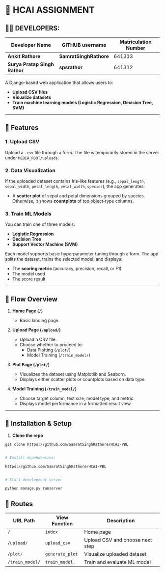 # 🧠 HCAI ASSIGNMENT

## 👨‍💻 DEVELOPERS:

| Developer Name        | GITHUB username   | Matriculation Number                     |
| --------------- | --------------- | ------------------------------- |
| **Ankit Rathore**            | **SamratSinghRathore**         | 641313                       |
| **Surya Pratap Singh Rathor**      | **spsrathor**    | 641312 |

A Django-based web application that allows users to:

- **Upload CSV files**
- **Visualize datasets**
- **Train machine learning models (Logistic Regression, Decision Tree, SVM)**

---

## 📁 Features

### 1. **Upload CSV**
Upload a `.csv` file through a form. The file is temporarily stored in the server under `MEDIA_ROOT/uploads`.

### 2. **Data Visualization**
If the uploaded dataset contains Iris-like features (e.g., `sepal_length`, `sepal_width`, `petal_length`, `petal_width`, `species`), the app generates:
- A **scatter plot** of sepal and petal dimensions grouped by species.  
Otherwise, it shows **countplots** of top object-type columns.

### 3. **Train ML Models**
You can train one of three models:
- **Logistic Regression**
- **Decision Tree**
- **Support Vector Machine (SVM)**

Each model supports basic hyperparameter tuning through a form. The app splits the dataset, trains the selected model, and displays:
- The **scoring metric** (accuracy, precision, recall, or F1)
- The model used
- The score result

---

## 🔁 Flow Overview

1. **Home Page (`/`)**
   - Basic landing page.

2. **Upload Page (`/upload/`)**
   - Upload a CSV file.
   - Choose whether to proceed to:
     - Data Plotting (`/plot/`)
     - Model Training (`/train_model/`)

3. **Plot Page (`/plot/`)**
   - Visualizes the dataset using Matplotlib and Seaborn.
   - Displays either scatter plots or countplots based on data type.

4. **Model Training (`/train_model/`)**
   - Choose target column, test size, model type, and metric.
   - Displays model performance in a formatted result view.

---

## 🔧 Installation & Setup

1. **Clone the repo**
```bash
git clone https://github.com/SamratSinghRathore/HCAI-PBL


# Install dependencies: 

https://github.com/SamratSinghRathore/HCAI-PBL


# Start development server

python manage.py runserver

```

## 📌 Routes

| URL Path        | View Function   | Description                     |
| --------------- | --------------- | ------------------------------- |
| `/`             | `index`         | Home page                       |
| `/upload/`      | `upload_csv`    | Upload CSV and choose next step |
| `/plot/`        | `generate_plot` | Visualize uploaded dataset      |
| `/train_model/` | `train_model`   | Train and evaluate ML model     |
